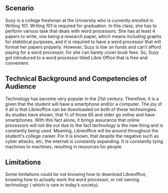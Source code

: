 
## Scenario

Suzy is a college freshman at the University who is currently enrolled in Writing 101. Writing 101 is required for graduation. In  this class, she has to perform various task that deals with word processors. She has at least 4 papers to write, one being a research paper, which means including graphs for statistical purposes, and it is required to have a word processor that will format her papers properly. However, Suzy is low on funds and can’t afford paying for a word processor, for she can barely cover book fees. So, Suzy got introduced to a word processor titled Libre Office that is free and convenient.


## Technical Background and Competencies of Audience

Technology has become very popular in the 21st century. Therefore, it is a given that the student will have a smartphone and/or a computer. The joy of it all is that Libreoffice can be downloaded on both of these technologies. As studies have shown, that ⅔ of those 65 and older go online and have smartphones. With this fact alone, it brings assurance that online processors will not die out due to the fact technology is the new thing and is constantly being used. Meaning, Libreoffice will be around throughout the student's college career. For it is known, that despite the negative such as cyber attacks, etc, the internet is constantly expanding. It is constantly tying machines to machines, resulting in resources for people. 


## Limitations

Some limitations could be not knowing how to download Libreoffice, knowing how to actually work the word processor, or not owning technology ( which is rare in today’s society).
